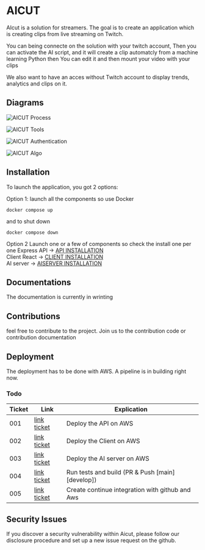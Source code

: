 # AICUT
AIcut is a solution for streamers. The goal is to create an application which is creating clips from live streaming on Twitch.

You can being connecte on the solution with your twitch account, Then you can activate the AI script, and it will create a clip automatcly from a machine learning Python then You can edit it and then mount your video with your clips

We also want to have an acces without Twitch account to display trends, analytics and clips on it.

## Diagrams
![AICUT Process ](https://user-images.githubusercontent.com/49341587/121345215-df762680-c924-11eb-8666-07b8ca8f21e9.PNG)

![AICUT Tools ](https://user-images.githubusercontent.com/49341587/121340602-185fcc80-c920-11eb-9c38-3640f521c24c.PNG)

![AICUT Authentication](https://user-images.githubusercontent.com/49341587/121345509-3aa81900-c925-11eb-93bb-a118fde25d32.PNG)

![AICUT Algo](https://user-images.githubusercontent.com/49341587/121345569-50b5d980-c925-11eb-821e-d12eba52abe5.PNG)

## Installation
To launch the application, you got 2 options:

Option 1:
    launch all the components so use Docker
```
docker compose up
```
and to shut down
```
docker compose down
```

Option 2
    Launch one or a few of components so check the install one per one
Express API -> [API INSTALLATION](https://github.com/Nicochou/aicut/tree/main/server#installation)                        
Client React -> [CLIENT INSTALLATION](https://github.com/Nicochou/aicut/tree/main/client#installation)                         
AI server -> [AISERVER INSTALLATION](https://github.com/Nicochou/aicut/tree/main/ai-server#installation)            

## Documentations

The documentation is currently in wrinting

## Contributions

feel free to contribute to the project. Join us to the contribution code or contribution documentation

## Deployment

The deployment has to be done with AWS. A pipeline is in building right now.

### Todo
| Ticket        | Link      | Explication |
| ------|-----|-----|
| 001  	| [link ticket](https://trello.com/c/UO48w2j3)	| Deploy the API on AWS 	|
| 002  	| [link ticket](https://trello.com/c/uy3n18Oi)	| Deploy the Client on AWS 	|
| 003  	| [link ticket](https://trello.com/c/pNw21uMj)	| Deploy the AI server on AWS 	|
| 004  	| [link ticket](https://trello.com/c/kXzH9NFm)	| Run tests and build (PR & Push [main][develop]) 	|
| 005  	| [link ticket](https://trello.com/c/97thv4ZB)	| Create continue integration with github and Aws 	|

## Security Issues

If you discover a security vulnerability within Aicut, please follow our disclosure procedure and set up a new issue request on the github.
